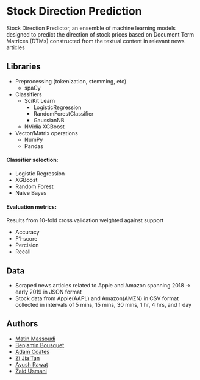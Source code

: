 # Stock Direction Prediction

Stock Direction Predictor, an ensemble of machine learning models designed to predict the direction of stock prices based on Document Term Matrices (DTMs) constructed from the textual content in relevant news articles


## Libraries
- Preprocessing (tokenization, stemming, etc)
	- spaCy
- Classifiers
	- SciKit Learn
		- LogisticRegression
		- RandomForestClassifier
		- GaussianNB
	- NVidia XGBoost
 - Vector/Matrix operations
	- NumPy
	- Pandas

#### Classifier selection:
- Logistic Regression
- XGBoost
- Random Forest
- Naive Bayes

#### Evaluation metrics:
Results from 10-fold cross validation weighted against support
- Accuracy
- F1-score
- Percision
- Recall

## Data
- Scraped news articles related to Apple and Amazon spanning 2018 -> early 2019 in JSON format
- Stock data from Apple(AAPL) and Amazon(AMZN) in CSV format collected in intervals of 5 mins, 15 mins, 30 mins, 1 hr, 4 hrs, and 1 day

## Authors
- [Matin Massoudi](https://github.com/Matin-M)
- [Benjamin Bousquet](https://www.github.com/benbousquet)
- [Adam Coates](https://github.com/adamjcoates)
- [Zi Jia Tan](https://github.com/zijia07912)
- [Ayush Rawat](https://www.github.com/)
- [Zaid Usmani](https://www.github.com/)
